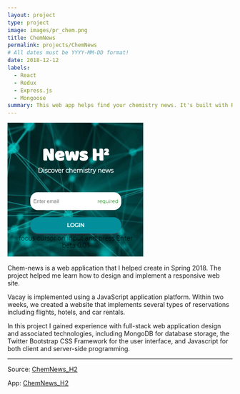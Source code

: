 ```yaml
---
layout: project
type: project
image: images/pr_chem.png
title: ChemNews
permalink: projects/ChemNews
# All dates must be YYYY-MM-DD format!
date: 2018-12-12
labels:
  - React
  - Redux
  - Express.js
  - Mongoose
summary: This web app helps find your chemistry news. It's built with React, Redux, Express, and Mongoose..
---
```


<img class="ui medium left floated rounded image" src="../images/pr_chem.png">

Chem-news is a web application that I helped create in Spring 2018. The project helped me learn how to design and implement a responsive web site.

Vacay is implemented using a JavaScript application platform. Within two weeks, we created a website that implements several types of reservations including flights, hotels, and car rentals.

In this project I gained experience with full-stack web application design and associated technologies, including MongoDB for database storage, the Twitter Bootstrap CSS Framework for the user interface, and Javascript for both client and server-side programming.

<hr>
Source: <a href="https://github.com/Barklim/chemNews"><i class="large github icon "></i>ChemNews_H2</a>

App: <a href="https://barklim.github.io/chemNews/"><i class="large globe icon"></i>ChemNews_H2</a>

